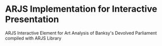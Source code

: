 # ARJS Implementation for Interactive Presentation
ARJS Interactive Element for Art Analysis of Banksy's Devolved Parliament compiled with ARJS Library
